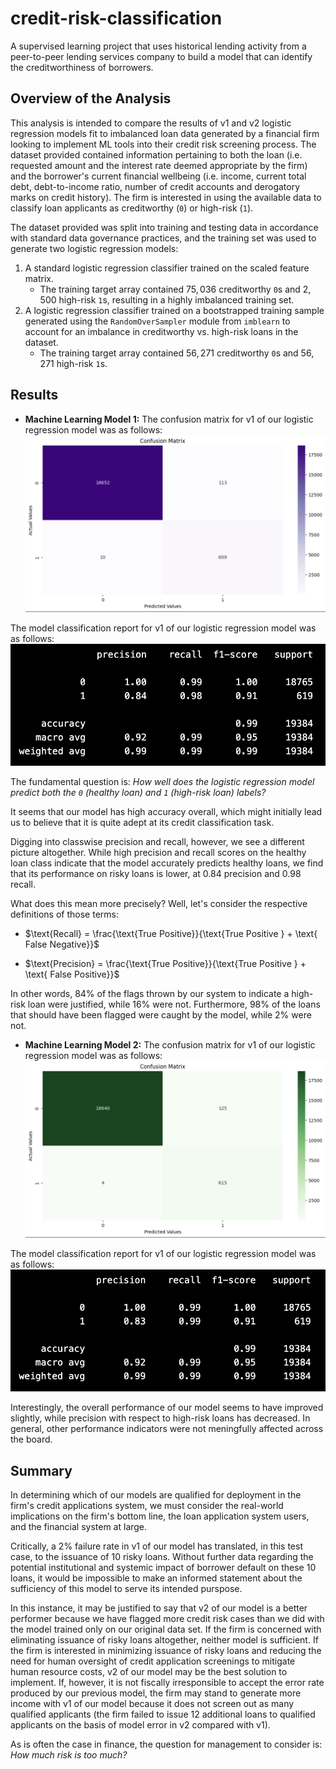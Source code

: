 # credit-risk-classification
A supervised learning project that uses historical lending activity from a peer-to-peer lending services company to build a model that can identify the creditworthiness of borrowers.

## Overview of the Analysis
This analysis is intended to compare the results of v1 and v2 logistic regression models fit to imbalanced loan data generated by a financial firm looking to implement ML tools into their credit risk screening process. The dataset provided contained information pertaining to both the loan (i.e. requested amount and the interest rate deemed appropriate by the firm) and the borrower's current financial wellbeing (i.e. income, current total debt, debt-to-income ratio, number of credit accounts and derogatory marks on credit history). The firm is interested in using the available data to classify loan applicants as creditworthy (`0`) or high-risk (`1`). 

The dataset provided was split into training and testing data in accordance with standard data governance practices, and the training set was used to generate two logistic regression models:
1. A standard logistic regression classifier trained on the scaled feature matrix.
    - The training target array contained $75,036$ creditworthy `0`s and $2,500$ high-risk `1`s, resulting in a highly imbalanced training set.
2. A logistic regression classifier trained on a bootstrapped training sample generated using the `RandomOverSampler` module from `imblearn` to account for an imbalance in creditworthy vs. high-risk loans in the dataset.
    - The training target array contained $56,271$ creditworthy `0`s and $56,271$ high-risk `1`s.

## Results

* **Machine Learning Model 1:**
The confusion matrix for v1 of our logistic regression model was as follows:
    ![Model 1 Confusion Matrixt](/images/model_v1_con_mat.png)

The model classification report for v1 of our logistic regression model was as follows:
    ![Model 1 Classification Report](/images/model_v1_report.png)

The fundamental question is: _How well does the logistic regression model predict both the `0` (healthy loan) and `1` (high-risk loan) labels?_

It seems that our model has high accuracy overall, which might initially lead us to believe that it is quite adept at its credit classification task.

Digging into classwise precision and recall, however, we see a different picture altogether. While high precision and recall scores on the healthy loan class indicate that the model accurately predicts healthy loans, we find that its performance on risky loans is lower, at 0.84 precision and 0.98 recall.

What does this mean more precisely? Well, let's consider the respective definitions of those terms:
- $\text{Recall} = \frac{\text{True Positive}}{\text{True Positive } + \text{ False Negative}}$

- $\text{Precision} = \frac{\text{True Positive}}{\text{True Positive } + \text{ False Positive}}$

In other words, 84% of the flags thrown by our system to indicate a high-risk loan were justified, while 16% were not. Furthermore, 98% of the loans that should have been flagged were caught by the model, while 2% were not.



* **Machine Learning Model 2:**
The confusion matrix for v1 of our logistic regression model was as follows:
    ![Model 2 Confusion Matrixt](/images/model_v2_con_mat.png)

The model classification report for v1 of our logistic regression model was as follows:
    ![Model 2 Classification Report](/images/model_v2_report.png)

Interestingly, the overall performance of our model seems to have improved slightly, while precision with respect to high-risk loans has decreased. In general, other performance indicators were not meningfully affected across the board.

## Summary
In determining which of our models are qualified for deployment in the firm's credit applications system, we must consider the real-world implications on the firm's bottom line, the loan application system users, and the financial system at large.

Critically, a 2% failure rate in v1 of our model has translated, in this test case, to the issuance of 10 risky loans. Without further data regarding the potential institutional and systemic impact of borrower default on these 10 loans, it would be impossible to make an informed statement about the sufficiency of this model to serve its intended purspose.

In this instance, it may be justified to say that v2 of our model is a better performer because we have flagged more credit risk cases than we did with the model trained only on our original data set. If the firm is concerned with eliminating issuance of risky loans altogether, neither model is sufficient. If the firm is interested in minimizing issuance of risky loans and reducing the need for human oversight of credit application screenings to mitigate human resource costs, v2 of our model may be the best solution to implement. If, however, it is not fiscally irresponsible to accept the error rate produced by our previous model, the firm may stand to generate more income with v1 of our model because it does not screen out as many qualified applicants (the firm failed to issue 12 additional loans to qualified applicants on the basis of model error in v2 compared with v1).

As is often the case in finance, the question for management to consider is: _How much risk is too much?_